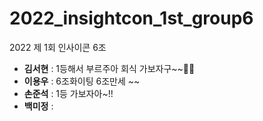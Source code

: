# 2022_insightcon_1st_group6
2022 제 1회 인사이콘 6조

- __김서현__ : 1등해서 부르주아 회식 가보자구~~🤩🤩
- __이용우__ : 6조화이팅 6조만세 ~~
- __손준석__ : 1등 가보자아~!!
- __백미정__ : 
